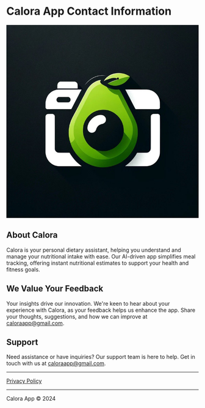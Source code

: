 # Calora App Contact Information

![Calora App Icon](icon.jpg)

## About Calora
Calora is your personal dietary assistant, helping you understand and manage your nutritional intake with ease. Our AI-driven app simplifies meal tracking, offering instant nutritional estimates to support your health and fitness goals.

## We Value Your Feedback
Your insights drive our innovation. We're keen to hear about your experience with Calora, as your feedback helps us enhance the app. Share your thoughts, suggestions, and how we can improve at [caloraapp@gmail.com](mailto:caloraapp@gmail.com).

## Support
Need assistance or have inquiries? Our support team is here to help. Get in touch with us at [caloraapp@gmail.com](mailto:caloraapp@gmail.com).

---

[Privacy Policy](/privacy-policy.html)

---

Calora App &copy; 2024
